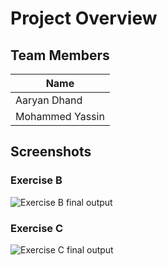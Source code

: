 # Project Overview

## Team Members

| Name            |
| --------------- |
| Aaryan Dhand    |
| Mohammed Yassin |

## Screenshots

### Exercise B

![Exercise B final output](Lab4/ExerciseB.gif)

### Exercise C

![Exercise C final output](Lab4/ExerciseC.gif)
